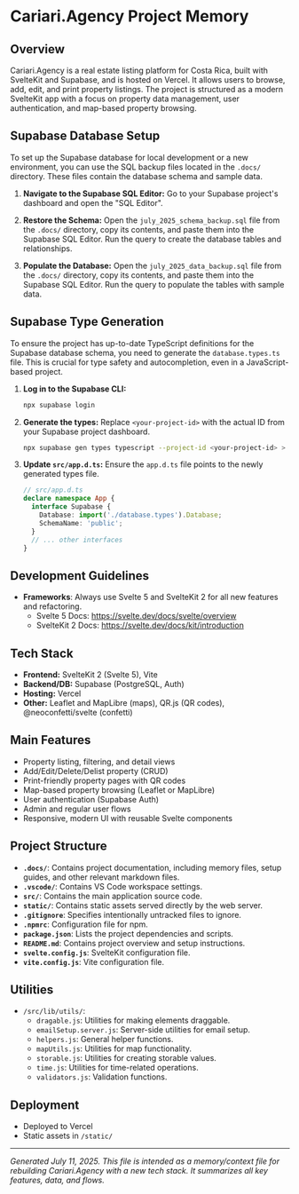 # Cariari.Agency Project Memory

## Overview

Cariari.Agency is a real estate listing platform for Costa Rica, built with SvelteKit and Supabase, and is hosted on Vercel. It allows users to browse, add, edit, and print property listings. The project is structured as a modern SvelteKit app with a focus on property data management, user authentication, and map-based property browsing.

## Supabase Database Setup

To set up the Supabase database for local development or a new environment, you can use the SQL backup files located in the `.docs/` directory. These files contain the database schema and sample data.

1.  **Navigate to the Supabase SQL Editor:**
    Go to your Supabase project's dashboard and open the "SQL Editor".

2.  **Restore the Schema:**
    Open the `july_2025_schema_backup.sql` file from the `.docs/` directory, copy its contents, and paste them into the Supabase SQL Editor. Run the query to create the database tables and relationships.

3.  **Populate the Database:**
    Open the `july_2025_data_backup.sql` file from the `.docs/` directory, copy its contents, and paste them into the Supabase SQL Editor. Run the query to populate the tables with sample data.

## Supabase Type Generation

To ensure the project has up-to-date TypeScript definitions for the Supabase database schema, you need to generate the `database.types.ts` file. This is crucial for type safety and autocompletion, even in a JavaScript-based project.

1. **Log in to the Supabase CLI:**

    ```bash
    npx supabase login
    ```

2. **Generate the types:**
    Replace `<your-project-id>` with the actual ID from your Supabase project dashboard.

    ```bash
    npx supabase gen types typescript --project-id <your-project-id> > src/database.types.ts
    ```

3. **Update `src/app.d.ts`:**
    Ensure the `app.d.ts` file points to the newly generated types file.

    ```typescript
    // src/app.d.ts
    declare namespace App {
      interface Supabase {
        Database: import('./database.types').Database;
        SchemaName: 'public';
      }
      // ... other interfaces
    }
    ```

## Development Guidelines

- **Frameworks**: Always use Svelte 5 and SvelteKit 2 for all new features and refactoring.
  - Svelte 5 Docs: <https://svelte.dev/docs/svelte/overview>
  - SvelteKit 2 Docs: <https://svelte.dev/docs/kit/introduction>

## Tech Stack

- **Frontend:** SvelteKit 2 (Svelte 5), Vite
- **Backend/DB:** Supabase (PostgreSQL, Auth)
- **Hosting:** Vercel
- **Other:** Leaflet and MapLibre (maps), QR.js (QR codes), @neoconfetti/svelte (confetti)

## Main Features

- Property listing, filtering, and detail views
- Add/Edit/Delete/Delist property (CRUD)
- Print-friendly property pages with QR codes
- Map-based property browsing (Leaflet or MapLibre)
- User authentication (Supabase Auth)
- Admin and regular user flows
- Responsive, modern UI with reusable Svelte components

## Project Structure

- **`.docs/`**: Contains project documentation, including memory files, setup guides, and other relevant markdown files.
- **`.vscode/`**: Contains VS Code workspace settings.
- **`src/`**: Contains the main application source code.
- **`static/`**: Contains static assets served directly by the web server.
- **`.gitignore`**: Specifies intentionally untracked files to ignore.
- **`.npmrc`**: Configuration file for npm.
- **`package.json`**: Lists the project dependencies and scripts.
- **`README.md`**: Contains project overview and setup instructions.
- **`svelte.config.js`**: SvelteKit configuration file.
- **`vite.config.js`**: Vite configuration file.

## Utilities

- `/src/lib/utils/`:
  - `dragable.js`: Utilities for making elements draggable.
  - `emailSetup.server.js`: Server-side utilities for email setup.
  - `helpers.js`: General helper functions.
  - `mapUtils.js`: Utilities for map functionality.
  - `storable.js`: Utilities for creating storable values.
  - `time.js`: Utilities for time-related operations.
  - `validators.js`: Validation functions.

## Deployment

- Deployed to Vercel
- Static assets in `/static/`

---
*Generated July 11, 2025. This file is intended as a memory/context file for rebuilding Cariari.Agency with a new tech stack. It summarizes all key features, data, and flows.*
